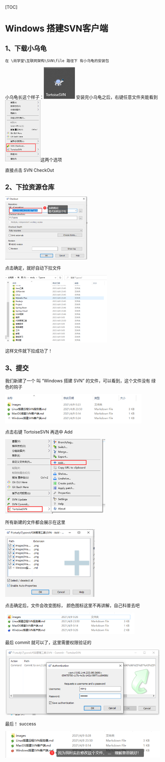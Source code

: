 [TOC]

# Windows 搭建SVN客户端

## 1、下载小乌龟

```file
在 \尚学堂\互联网架构\SVN\file 路径下 有小乌龟的安装包
```

小乌龟长这个样子：![image-20210409001906259](images/image-20210409001906259.png)  安装完小乌龟之后，右键任意文件夹能看到 <img src="images/image-20210409002042836.png" alt="image-20210409002042836" style="zoom:50%;" />这两个选项



直接点击  SVN CheckOut

## 2、下拉资源仓库



<img src="images/image-20210409002215661.png" alt="image-20210409002215661" style="zoom:50%;" />

点击确定，就好自动下拉文件

<img src="images/image-20210409002330231.png" alt="image-20210409002330231" style="zoom:50%;" />

这样文件就下拉成功了！

## 3、提交

我们新建了一个 叫 “Windows 搭建 SVN” 的文件，可以看到，这个文件没有 绿色的钩子

<img src="images/image-20210409002500312.png" alt="image-20210409002500312" style="zoom:70%;" />

点击右键 TortoiseSVN 再选中 Add

<img src="images/image-20210409002555834.png" alt="image-20210409002555834" style="zoom:67%;" />

所有新建的文件都会展示在这里

<img src="images/image-20210409002630758.png" alt="image-20210409002630758" style="zoom:67%;" />

点击确定后，文件会改变图标，  颜色图标这里不再讲解，自己科普去吧

<img src="images/image-20210409002654527.png" alt="image-20210409002654527" style="zoom:67%;" />

最后  commit 就可以了，这里需要权限验证的

<img src="images/image-20210409002856836.png" alt="image-20210409002856836" style="zoom:67%;" />

最后！ success

![image-20210409003051015](images/image-20210409003051015.png)